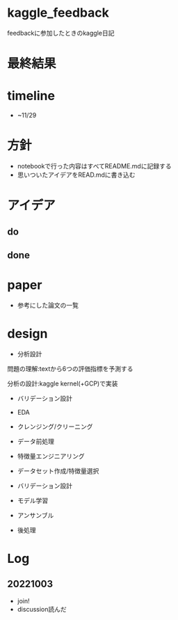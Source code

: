 # kaggle_feedback
feedbackに参加したときのkaggle日記

# 最終結果

# timeline
* ~11/29

# 方針
* notebookで行った内容はすべてREADME.mdに記録する
* 思いついたアイデアをREAD.mdに書き込む

# アイデア

## do

## done

# paper
* 参考にした論文の一覧

# design
* 分析設計

問題の理解:textから6つの評価指標を予測する

分析の設計:kaggle kernel(+GCP)で実装

* バリデーション設計

* EDA

* クレンジング/クリーニング

* データ前処理

* 特徴量エンジニアリング

* データセット作成/特徴量選択

* バリデーション設計

* モデル学習

* アンサンブル

* 後処理

# Log

## 20221003
* join!
* discussion読んだ
